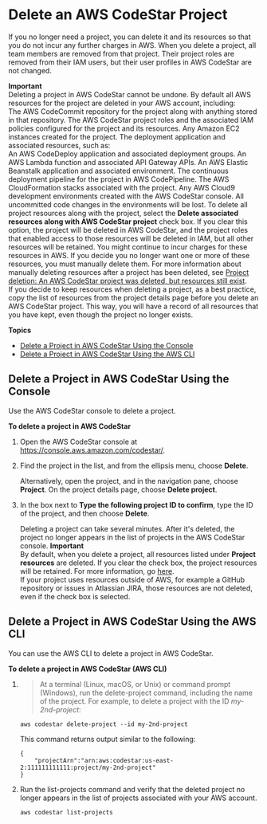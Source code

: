 # Delete an AWS CodeStar Project<a name="how-to-delete-project"></a>

If you no longer need a project, you can delete it and its resources so that you do not incur any further charges in AWS\. When you delete a project, all team members are removed from that project\. Their project roles are removed from their IAM users, but their user profiles in AWS CodeStar are not changed\.<a name="adh-keep-resources"></a>

**Important**  
Deleting a project in AWS CodeStar cannot be undone\. By default all AWS resources for the project are deleted in your AWS account, including:  
The AWS CodeCommit repository for the project along with anything stored in that repository\.
The AWS CodeStar project roles and the associated IAM policies configured for the project and its resources\.
Any Amazon EC2 instances created for the project\.
The deployment application and associated resources, such as:  
An AWS CodeDeploy application and associated deployment groups\.
An AWS Lambda function and associated API Gateway APIs\.
An AWS Elastic Beanstalk application and associated environment\.
The continuous deployment pipeline for the project in AWS CodePipeline\.
The AWS CloudFormation stacks associated with the project\.
Any AWS Cloud9 development environments created with the AWS CodeStar console\. All uncommitted code changes in the environments will be lost\. 
To delete all project resources along with the project, select the **Delete associated resources along with AWS CodeStar project** check box\. If you clear this option, the project will be deleted in AWS CodeStar, and the project roles that enabled access to those resources will be deleted in IAM, but all other resources will be retained\. You might continue to incur charges for these resources in AWS\. If you decide you no longer want one or more of these resources, you must manually delete them\. For more information about manually deleting resources after a project has been deleted, see [Project deletion: An AWS CodeStar project was deleted, but resources still exist](troubleshooting.md#troubleshooting-pd1)\.  
If you decide to keep resources when deleting a project, as a best practice, copy the list of resources from the project details page before you delete an AWS CodeStar project\. This way, you will have a record of all resources that you have kept, even though the project no longer exists\.

**Topics**
+ [Delete a Project in AWS CodeStar Using the Console](#how-to-delete-project-console)
+ [Delete a Project in AWS CodeStar Using the AWS CLI](#how-to-delete-project-cli)

## Delete a Project in AWS CodeStar Using the Console<a name="how-to-delete-project-console"></a>

Use the AWS CodeStar console to delete a project\.<a name="adh-delete-project"></a>

**To delete a project in AWS CodeStar**

1. Open the AWS CodeStar console at [https://console\.aws\.amazon\.com/codestar/](https://console.aws.amazon.com/codestar/)\.

1. Find the project in the list, and from the ellipsis menu, choose **Delete**\.

   Alternatively, open the project, and in the navigation pane, choose **Project**\. On the project details page, choose **Delete project**\.

1. In the box next to **Type the following project ID to confirm**, type the ID of the project, and then choose **Delete**\.

   Deleting a project can take several minutes\. After it's deleted, the project no longer appears in the list of projects in the AWS CodeStar console\. 
**Important**  
By default, when you delete a project, all resources listed under **Project resources** are deleted\. If you clear the check box, the project resources will be retained\. For more information, go [here](#adh-keep-resources)\.   
If your project uses resources outside of AWS, for example a GitHub repository or issues in Atlassian JIRA, those resources are not deleted, even if the check box is selected\.

## Delete a Project in AWS CodeStar Using the AWS CLI<a name="how-to-delete-project-cli"></a>

You can use the AWS CLI to delete a project in AWS CodeStar\. 

**To delete a project in AWS CodeStar \(AWS CLI\)**

1. >At a terminal \(Linux, macOS, or Unix\) or command prompt \(Windows\), run the delete\-project command, including the name of the project\. For example, to delete a project with the ID *my\-2nd\-project*: 

   ```
   aws codestar delete-project --id my-2nd-project
   ```

   This command returns output similar to the following:

   ```
   {
       "projectArn":"arn:aws:codestar:us-east-2:111111111111:project/my-2nd-project"
   }
   ```

1. Run the list\-projects command and verify that the deleted project no longer appears in the list of projects associated with your AWS account\.

   ```
   aws codestar list-projects
   ```